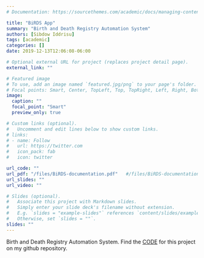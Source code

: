 ```yaml
---
# Documentation: https://sourcethemes.com/academic/docs/managing-content/

title: "BiRDS App"
summary: "Birth and Death Registry Automation System"
authors: [Sibdow Iddrisu]
tags: [academic]
categories: []
date: 2019-12-13T12:06:08-06:00

# Optional external URL for project (replaces project detail page).
external_link: ""

# Featured image
# To use, add an image named `featured.jpg/png` to your page's folder.
# Focal points: Smart, Center, TopLeft, Top, TopRight, Left, Right, BottomLeft, Bottom, BottomRight.
image:
  caption: ""
  focal_point: "Smart"
  preview_only: true

# Custom links (optional).
#   Uncomment and edit lines below to show custom links.
# links:
# - name: Follow
#   url: https://twitter.com
#   icon_pack: fab
#   icon: twitter

url_code: ""
url_pdf: "/files/BiRDS-documentation.pdf"	#/files/BiRDS-documentation.pdf
url_slides: ""
url_video: ""

# Slides (optional).
#   Associate this project with Markdown slides.
#   Simply enter your slide deck's filename without extension.
#   E.g. `slides = "example-slides"` references `content/slides/example-slides.md`.
#   Otherwise, set `slides = ""`.
slides: ""
---
```


Birth and Death Registry Automation System. Find the [CODE](https://github.com/Siaj/birdsApp) for this project on my github repository.